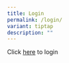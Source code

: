 ```yaml
---
title: Login
permalink: /login/
variant: tiptap
description: ""
---
```

<p>Click <a href="https://www.apply.gov.sg/grants/business" rel="noopener nofollow" target="_blank">here</a> to
login</p>
<p></p>